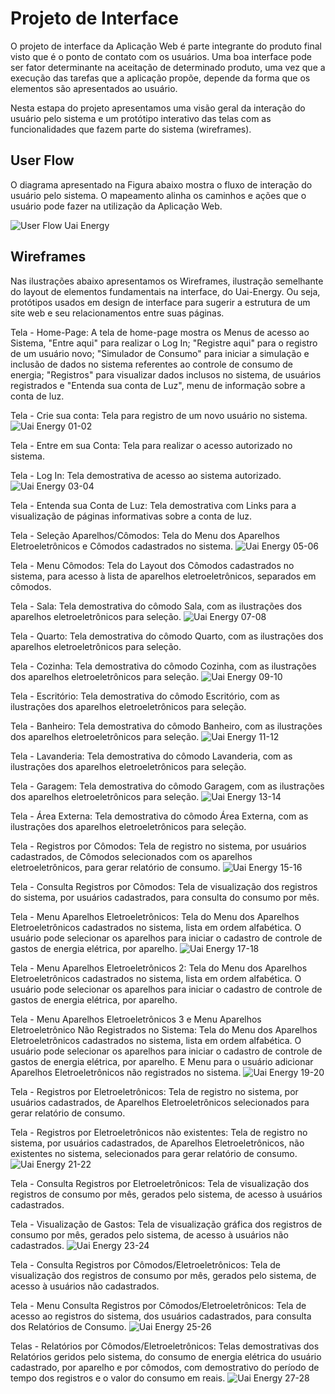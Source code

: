 
# Projeto de Interface

O projeto de interface da Aplicação Web é parte integrante do produto final visto que é o ponto de contato com os usuários. Uma boa interface pode ser fator determinante na aceitação de determinado produto, uma vez que a execução das tarefas que a aplicação propõe, depende da forma que os elementos são apresentados ao usuário.

Nesta estapa do projeto apresentamos uma visão geral da interação do usuário pelo sistema e um protótipo interativo das telas com as funcionalidades que fazem parte do sistema (wireframes).

## User Flow

O diagrama apresentado na Figura abaixo mostra o fluxo de interação do usuário pelo sistema. O mapeamento alinha os caminhos e ações que o usuário pode fazer na utilização da Aplicação Web. 

![User Flow Uai Energy](https://user-images.githubusercontent.com/61883996/118311427-44756280-b4c6-11eb-806d-7b922c0d1a1d.png)

## Wireframes

Nas ilustrações abaixo apresentamos os Wireframes, ilustração semelhante do layout de elementos fundamentais na interface, do Uai-Energy. Ou seja, protótipos usados em design de interface para sugerir a estrutura de um site web e seu relacionamentos entre suas páginas. 

Tela - Home-Page: A tela de home-page mostra os Menus de acesso ao Sistema, "Entre aqui" para realizar o Log In; "Registre aqui" para o registro de um usuário novo; "Simulador de Consumo" para iniciar a simulação e inclusão de dados no sistema referentes ao controle de consumo de energia; "Registros" para visualizar dados inclusos no sistema, de usuários registrados e "Entenda sua conta de Luz", menu de informação sobre a conta de luz. 

Tela - Crie sua conta: Tela para registro de um novo usuário no sistema. 
![Uai Energy 01-02](https://user-images.githubusercontent.com/61883996/118313986-e0ed3400-b4c9-11eb-9305-132788e31375.jpg)

Tela - Entre em sua Conta: Tela para realizar o acesso autorizado no sistema.

Tela - Log In: Tela demostrativa de acesso ao sistema autorizado.  
![Uai Energy 03-04](https://user-images.githubusercontent.com/61883996/118314003-e5b1e800-b4c9-11eb-8beb-076d125745b7.jpg)

Tela - Entenda sua Conta de Luz: Tela demostrativa com Links para a visualização de páginas informativas sobre a conta de luz. 

Tela  - Seleção Aparelhos/Cômodos: Tela do Menu dos Aparelhos Eletroeletrônicos e Cômodos cadastrados no sistema.
![Uai Energy 05-06](https://user-images.githubusercontent.com/61883996/118314007-e77bab80-b4c9-11eb-9107-5e87524a0f1f.jpg)

Tela  - Menu Cômodos: Tela do Layout dos Cômodos cadastrados no sistema, para acesso à lista de aparelhos eletroeletrônicos, separados em cômodos. 

Tela - Sala: Tela demostrativa do cômodo Sala, com as ilustrações dos aparelhos eletroeletrônicos para seleção.
![Uai Energy 07-08](https://user-images.githubusercontent.com/61883996/118314010-e9456f00-b4c9-11eb-81a7-af0546dd278e.jpg)


Tela - Quarto: Tela demostrativa do cômodo Quarto, com as ilustrações dos aparelhos eletroeletrônicos para seleção.

Tela - Cozinha: Tela demostrativa do cômodo Cozinha, com as ilustrações dos aparelhos eletroeletrônicos para seleção.
![Uai Energy 09-10](https://user-images.githubusercontent.com/61883996/118314019-ec405f80-b4c9-11eb-96ca-61127f239d82.jpg)

Tela - Escritório: Tela demostrativa do cômodo Escritório, com as ilustrações dos aparelhos eletroeletrônicos para seleção.

Tela - Banheiro: Tela demostrativa do cômodo Banheiro, com as ilustrações dos aparelhos eletroeletrônicos para seleção.
![Uai Energy 11-12](https://user-images.githubusercontent.com/61883996/118314029-eea2b980-b4c9-11eb-82bd-7496d7925d7f.jpg)

Tela - Lavanderia: Tela demostrativa do cômodo Lavanderia, com as ilustrações dos aparelhos eletroeletrônicos para seleção.

Tela - Garagem: Tela demostrativa do cômodo Garagem, com as ilustrações dos aparelhos eletroeletrônicos para seleção.
![Uai Energy 13-14](https://user-images.githubusercontent.com/61883996/118314034-f1051380-b4c9-11eb-9117-986bea9d2de5.jpg)

Tela - Área Externa: Tela demostrativa do cômodo Área Externa, com as ilustrações dos aparelhos eletroeletrônicos para seleção.

Tela - Registros por Cômodos: Tela de registro no sistema, por usuários cadastrados, de Cômodos selecionados com os aparelhos eletroeletrônicos, para gerar relatório de consumo.
![Uai Energy 15-16](https://user-images.githubusercontent.com/61883996/118314040-f4000400-b4c9-11eb-88a6-710a05056d46.jpg)

Tela - Consulta Registros por Cômodos: Tela de visualização dos registros do sistema, por usuários cadastrados, para consulta do consumo por mês.

Tela  - Menu Aparelhos Eletroeletrônicos: Tela do Menu dos Aparelhos Eletroeletrônicos cadastrados no sistema, lista em ordem alfabética. O usuário pode selecionar os aparelhos para iniciar o cadastro de controle de gastos de energia elétrica, por aparelho.
![Uai Energy 17-18](https://user-images.githubusercontent.com/61883996/118314045-f5c9c780-b4c9-11eb-9545-a90e137e0de4.jpg)

Tela  - Menu Aparelhos Eletroeletrônicos 2: Tela do Menu dos Aparelhos Eletroeletrônicos cadastrados no sistema, lista em ordem alfabética. O usuário pode selecionar os aparelhos para iniciar o cadastro de controle de gastos de energia elétrica, por aparelho.

Tela  - Menu Aparelhos Eletroeletrônicos 3 e Menu Aparelhos Eletroeletrônico Não Registrados no Sistema: Tela do Menu dos Aparelhos Eletroeletrônicos cadastrados no sistema, lista em ordem alfabética. O usuário pode selecionar os aparelhos para iniciar o cadastro de controle de gastos de energia elétrica, por aparelho. E Menu para o usuário adicionar Aparelhos Eletroeletrônicos não registrados no sistema.
![Uai Energy 19-20](https://user-images.githubusercontent.com/61883996/118314052-f7938b00-b4c9-11eb-9e67-740b6a87d0fb.jpg)

Tela - Registros por Eletroeletrônicos: Tela de registro no sistema, por usuários cadastrados, de Aparelhos Eletroeletrônicos selecionados para gerar relatório de consumo.

Tela - Registros por Eletroeletrônicos não existentes: Tela de registro no sistema, por usuários cadastrados, de Aparelhos Eletroeletrônicos, não existentes no sistema, selecionados para gerar relatório de consumo.
![Uai Energy 21-22](https://user-images.githubusercontent.com/61883996/118314063-fbbfa880-b4c9-11eb-9d2d-752a380c7653.jpg)

Tela - Consulta Registros por Eletroeletrônicos: Tela de visualização dos registros de consumo por mês, gerados pelo sistema, de acesso à usuários cadastrados.

Tela - Visualização de Gastos: Tela de visualização gráfica dos registros de consumo por mês, gerados pelo sistema, de acesso à usuários não cadastrados.
![Uai Energy 23-24](https://user-images.githubusercontent.com/61883996/118314070-feba9900-b4c9-11eb-8ce0-2aeeda748b0d.jpg)

Tela - Consulta Registros por Cômodos/Eletroeletrônicos: Tela de visualização dos registros de consumo por mês, gerados pelo sistema, de acesso à usuários não cadastrados.

Tela - Menu Consulta Registros por Cômodos/Eletroeletrônicos: Tela de acesso ao registros do sistema, dos usuários cadastrados, para consulta dos Relatórios de Consumo.
![Uai Energy 25-26](https://user-images.githubusercontent.com/61883996/118314077-011cf300-b4ca-11eb-8f64-11dc7fb34733.jpg)

Telas - Relatórios por Cômodos/Eletroeletrônicos: Telas demostrativas dos Relatórios geridos pelo sistema, do consumo de energia elétrica do usuário cadastrado, por aparelho e por cômodos, com demostrativo do período de tempo dos registros e o valor do consumo em reais.
![Uai Energy 27-28](https://user-images.githubusercontent.com/61883996/118314083-02e6b680-b4ca-11eb-9c14-320517ea9422.jpg)

